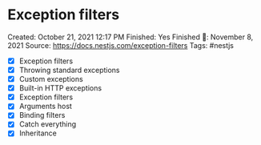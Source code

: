 # Exception filters

Created: October 21, 2021 12:17 PM
Finished: Yes
Finished 📅: November 8, 2021
Source: https://docs.nestjs.com/exception-filters
Tags: #nestjs

- [x]  Exception filters
- [x]  Throwing standard exceptions
- [x]  Custom exceptions
- [x]  Built-in HTTP exceptions
- [x]  Exception filters
- [x]  Arguments host
- [x]  Binding filters
- [x]  Catch everything
- [x]  Inheritance